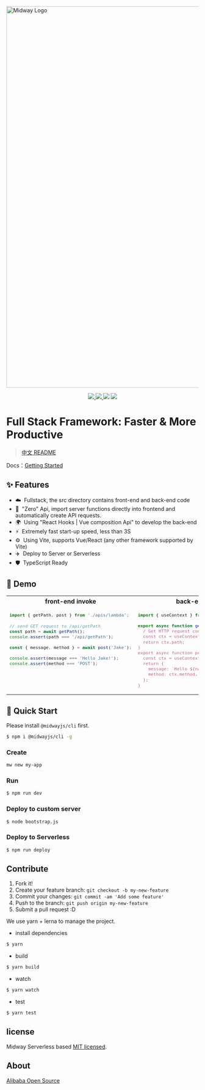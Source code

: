 <img src="https://img.alicdn.com/imgextra/i1/O1CN01xQLU011T2R7PHksIv_!!6000000002324-2-tps-1200-616.png" width="1000" alt="Midway Logo" />

<p align="center">
  <a href="https://www.npmjs.com/package/@midwayjs/hooks">
    <img src="https://img.shields.io/npm/v/@midwayjs/hooks/latest">
  </a>
  <a href="https://codecov.io/gh/midwayjs/hooks">
    <img src="https://img.shields.io/codecov/c/github/midwayjs/hooks">
  </a>
  <img src="https://img.shields.io/npm/l/@midwayjs/hooks">
  <a href="https://open.vscode.dev/midwayjs/hooks">
    <img src="https://open.vscode.dev/badges/open-in-vscode.svg">
  </a>
</p>

# Full Stack Framework: Faster & More Productive

> [中文 README](./README.zh-cn.md)

Docs：[Getting Started](https://www.yuque.com/midwayjs/faas/quickstart_integration?translate=en)

## ✨ Features

- ☁️&nbsp;&nbsp;Fullstack, the src directory contains front-end and back-end code
- 🌈&nbsp;&nbsp;"Zero" Api, import server functions directly into frontend and automatically create API requests.
- 🌍&nbsp;&nbsp;Using "React Hooks | Vue composition Api" to develop the back-end
- ⚡️&nbsp;&nbsp;Extremely fast start-up speed, less than 3S
- ⚙️&nbsp;&nbsp;Using Vite, supports Vue/React (any other framework supported by Vite)
- ✈️&nbsp;&nbsp;Deploy to Server or Serverless
- 🛡&nbsp;&nbsp;TypeScript Ready

## 🌰 Demo

<table>
<tr>
<th style="text-align: center;"> front-end invoke </th>
<th style="text-align: center;"> back-end api </th>
</tr>
<tr>
<td>
<sub>

<!-- prettier-ignore -->
```ts
import { getPath, post } from './apis/lambda';

// send GET request to /api/getPath
const path = await getPath();
console.assert(path === '/api/getPath');

const { message, method } = await post('Jake');

console.assert(message === 'Hello Jake!');
console.assert(method === 'POST');






```

</sub>
</td>
<td>

<sub>

```ts
import { useContext } from '@midwayjs/hooks';

export async function getPath() {
  / Get HTTP request context by Hooks
  const ctx = useContext();
  return ctx.path;
}
export async function post(name: string) {
  const ctx = useContext();
  return {
    message: `Hello ${name}!`,
    method: ctx.method,
  };
}
```

</sub>
</td>
</tr>
</table>

## 🚀 Quick Start

Please install `@midwayjs/cli` first.

```bash
$ npm i @midwayjs/cli -g
```

### Create

```bash
mw new my-app
```

### Run

```bash
$ npm run dev
```

### Deploy to custom server

```bash
$ node bootstrap.js
```

### Deploy to Serverless

```bash
$ npm run deploy
```

## Contribute

1. Fork it!
2. Create your feature branch: `git checkout -b my-new-feature`
3. Commit your changes: `git commit -am 'Add some feature'`
4. Push to the branch: `git push origin my-new-feature`
5. Submit a pull request :D

We use yarn + lerna to manage the project.

- install dependencies

```bash
$ yarn
```

- build

```bash
$ yarn build
```

- watch

```bash
$ yarn watch
```

- test

```bash
$ yarn test
```

## license

Midway Serverless based [MIT licensed](./LICENSE).

## About

[Alibaba Open Source](https://opensource.alibaba.com/)
